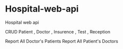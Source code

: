 # Hospital-web-api
Hospital web api

CRUD Patient , Doctor , Insurence , Test , Reception

Report All Doctor's Patients
Report All Patient's Doctors
